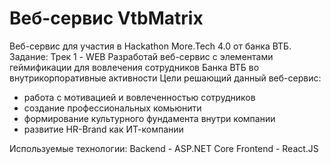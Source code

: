 # Веб-сервис VtbMatrix
 Веб-сервис для участия в Hackathon More.Tech 4.0 от банка ВТБ.
 Задание:
 Трек 1 - WEB
 Разработай веб-сервис с элементами геймификации для вовлечения сотрудников Банка ВТБ во внутрикорпоративные активности
Цели решающий данный веб-сервис:
- работа с мотивацией и вовлеченностью сотрудников
- создание профессиональных комьюнити
- формирование культурного фундамента внутри компании
- развитие HR-Brand как ИТ-компании

Используемые технологии:
Backend - ASP.NET Core
Frontend - React.JS
